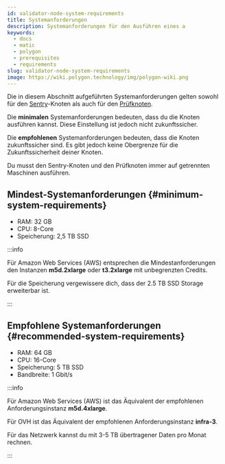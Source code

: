 ```yaml
---
id: validator-node-system-requirements
title: Systemanforderungen
description: Systemanforderungen für den Ausführen eines a
keywords:
  - docs
  - matic
  - polygon
  - prerequisites
  - requirements
slug: validator-node-system-requirements
image: https://wiki.polygon.technology/img/polygon-wiki.png
---
```


Die in diesem Abschnitt aufgeführten Systemanforderungen gelten sowohl für den [Sentry](/docs/maintain/glossary.md#sentry)-Knoten als auch für den [Prüfknoten](/docs/maintain/glossary.md#validator).

Die **minimalen** Systemanforderungen bedeuten, dass du die Knoten ausführen kannst. Diese Einstellung ist jedoch nicht zukunftssicher.

Die **empfohlenen** Systemanforderungen bedeuten, dass die Knoten zukunftssicher sind. Es gibt jedoch keine Obergrenze für die Zukunftssicherheit deiner Knoten.

Du musst den Sentry-Knoten und den Prüfknoten immer auf getrennten Maschinen ausführen.

## Mindest-Systemanforderungen {#minimum-system-requirements}

* RAM: 32 GB
* CPU: 8-Core
* Speicherung: 2,5 TB SSD

:::info

Für Amazon Web Services (AWS) entsprechen die Mindestanforderungen den Instanzen **m5d.2xlarge** oder **t3.2xlarge** mit unbegrenzten Credits.

Für die Speicherung vergewissere dich, dass der 2.5 TB SSD Storage erweiterbar ist.

:::

## Empfohlene Systemanforderungen {#recommended-system-requirements}

* RAM: 64 GB
* CPU: 16-Core
* Speicherung: 5 TB SSD
* Bandbreite: 1 Gbit/s

:::info

Für Amazon Web Services (AWS) ist das Äquivalent der empfohlenen Anforderungsinstanz **m5d.4xlarge**.

Für OVH ist das Äquivalent der empfohlenen Anforderungsinstanz **infra-3**.

Für das Netzwerk kannst du mit 3-5 TB übertragener Daten pro Monat rechnen.

:::
